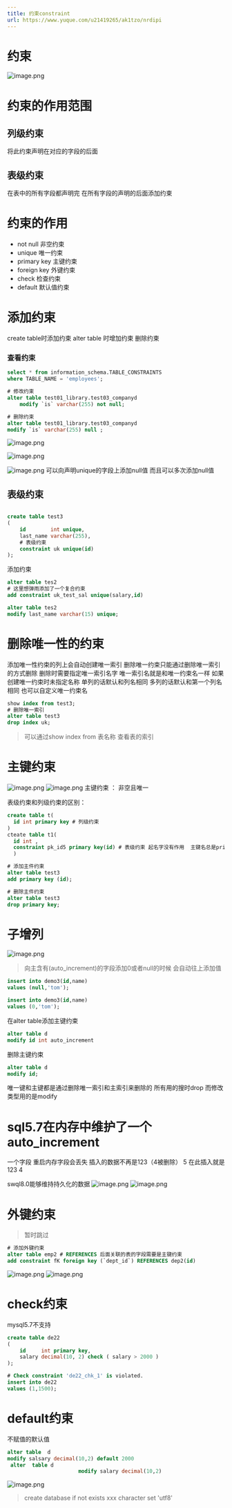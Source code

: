 ```yaml
---
title: 约束constraint
url: https://www.yuque.com/u21419265/ak1tzo/nrdipi
---
```


<a name="GJzaD"></a>

# 约束

![image.png](../../assets/mysql/nrdipi/1647233661046-c6be2b05-1b2b-4a37-b46f-bf3f1ff351df.png) <a name="Ii9N3"></a>

# 约束的作用范围

<a name="AtRiT"></a>

## 列级约束

将此约束声明在对应的字段的后面 <a name="F07hW"></a>

## 表级约束

在表中的所有字段都声明完 在所有字段的声明的后面添加约束 <a name="rZXRs"></a>

# 约束的作用

- not null 非空约束
- unique 唯一约束
- primary key 主键约束
- foreign key 外键约束
- check 检查约束
- default 默认值约束 <a name="IWYGW"></a>

# 添加约束

create table时添加约束
alter table 时增加约束 删除约束 <a name="c9nC8"></a>

### 查看约束

```sql
select * from information_schema.TABLE_CONSTRAINTS
where TABLE_NAME = 'employees';
```

```sql
# 修改约束
alter table test01_library.test03_companyd
    modify `is` varchar(255) not null;

# 删除约束
alter table test01_library.test03_companyd
modify `is` varchar(255) null ;
```

![image.png](../../assets/mysql/nrdipi/1647234713289-66a73852-c407-44b8-b2e3-5c3255dc3fe7.png)

![image.png](../../assets/mysql/nrdipi/1647235205055-1af805f0-4cd7-424c-8a68-5aea004d9c23.png)

![image.png](../../assets/mysql/nrdipi/1647237826576-a5b81bfe-143a-4d87-9d79-9cd9283538ef.png)
可以向声明unique的字段上添加null值 而且可以多次添加null值 <a name="QWCCR"></a>

## 表级约束

```sql

create table test3
(
    id        int unique,
    last_name varchar(255),
    # 表级约束
    constraint uk unique(id)
);
```

添加约束

```sql
alter table tes2
# 这里想弹雨添加了一个复合约束
add constraint uk_test_sal unique(salary,id)

alter table tes2
modify last_name varchar(15) unique;
```

<a name="nHShO"></a>

# 删除唯一性的约束

添加唯一性约束的列上会自动创建唯一索引
删除唯一约束只能通过删除唯一索引的方式删除
删除时需要指定唯一索引名字 唯一索引名就是和唯一约束名一样
如果创建唯一约束时未指定名称 单列的话默认和列名相同 多列的话默认和第一个列名相同 也可以自定义唯一约束名

```sql
show index from test3;
# 删除唯一索引
alter table test3
drop index uk;
```

> 可以通过show index from 表名称 查看表的索引

<a name="ctY5y"></a>

# 主键约束

![image.png](../../assets/mysql/nrdipi/1647268978619-2d05e5a6-ea87-4985-bef9-744cd4fba71e.png)
![image.png](../../assets/mysql/nrdipi/1647268991265-ec6ea742-ad08-4034-9d5b-787d6f51a423.png)
主键约束 ： 非空且唯一

表级约束和列级约束的区别：

```sql
create table t(
  id int primary key # 列级约束
)
cteate table t1(
  id int ,
  constraint pk_id5 primary key(id) # 表级约束 起名字没有作用  主键名总是primary
  )


```

```sql
# 添加主件约束
alter table test3
add primary key (id);

# 删除主件约束
alter table test3
drop primary key;
```

<a name="jE4FQ"></a>

# 子增列

![image.png](../../assets/mysql/nrdipi/1647270254308-fffd2f6b-04a5-41aa-8fea-ff13141262ec.png)

> 向主含有(auto\_increment)的字段添加0或者null的时候 会自动往上添加值

```sql
insert into demo3(id,name)
values (null,'tom');

insert into demo3(id,name)
values (0,'tom');
```

在alter table添加主键约束

```sql
alter table d
modify id int auto_increment
```

删除主键约束

```sql
alter table d
modify id;
```

唯一键和主键都是通过删除唯一索引和主索引来删除的 所有用的搜时drop 而修改类型用的是modify <a name="MTuGZ"></a>

# sql5.7在内存中维护了一个auto\_increment

一个字段 重启内存字段会丢失
插入的数据不再是123（4被删除） 5&#x20;
在此插入就是123 4

swql8.0能够维持持久化的数据
![image.png](../../assets/mysql/nrdipi/1647271378505-5acabe04-7c85-4e5f-8dda-153509996839.png)
![image.png](../../assets/mysql/nrdipi/1647271386938-efa88e55-d7e6-4d90-bcc0-5ca04bc42193.png) <a name="wgkow"></a>

# 外键约束

> 暂时跳过

```sql
# 添加外键约束
alter table emp2 # REFERENCES 后面关联的表的字段需要是主键约束
add constraint fK foreign key (`dept_id`) REFERENCES dep2(id)
```

![image.png](../../assets/mysql/nrdipi/1647271544943-e4084dab-3b84-471f-9047-e8615755d5b6.png)
![image.png](../../assets/mysql/nrdipi/1647271592480-47e2c830-380a-46f5-87b0-954a5d6d745a.png) <a name="Z2wEI"></a>

# check约束

mysql5.7不支持

```sql
create table de22
(
    id     int primary key,
    salary decimal(10, 2) check ( salary > 2000 )
);

# Check constraint 'de22_chk_1' is violated.
insert into de22
values (1,1500);
```

<a name="JlMOH"></a>

# default约束

不赋值的默认值

```sql
alter table  d
modify salsary decimal(10,2) default 2000
 alter  table d
                       modify salary decimal(10,2)
```

![image.png](../../assets/mysql/nrdipi/1647272325906-3a7622b1-407a-40fe-ba0b-685e5a15e37b.png)

> create database if not exists xxx character set 'utf8'
